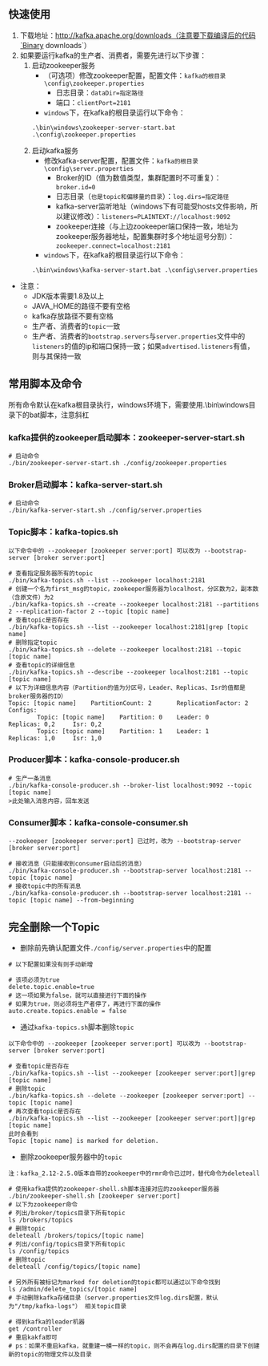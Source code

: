 ## 快速使用
1. 下载地址：http://kafka.apache.org/downloads（注意要下载编译后的代码`Binary downloads`）
2. 如果要运行kafka的生产者、消费者，需要先进行以下步骤：
    1. 启动zookeeper服务
        * （可选项）修改zookeeper配置，配置文件：`kafka的根目录\config\zookeeper.properties`
            * 日志目录：`dataDir=指定路径`
            * 端口：`clientPort=2181`
        * `windows`下，在kafka的根目录运行以下命令：
        ```text
        .\bin\windows\zookeeper-server-start.bat .\config\zookeeper.properties
       ```
    2. 启动kafka服务
        * 修改kafka-server配置，配置文件：`kafka的根目录\config\server.properties`
            * Broker的ID（值为数值类型，集群配置时不可重复）：`broker.id=0`
            * 日志目录（`也是topic和偏移量的目录`）：`log.dirs=指定路径`
            * kafka-server监听地址（windows下有可能受hosts文件影响，所以建议修改）：`listeners=PLAINTEXT://localhost:9092`
            * zookeeper连接（与上边zookeeper端口保持一致，地址为zookeeper服务器地址，配置集群时多个地址逗号分割）：`zookeeper.connect=localhost:2181`
        * `windows`下，在kafka的根目录运行以下命令：
        ```text
        .\bin\windows\kafka-server-start.bat .\config\server.properties
       ```
* 注意：
    * JDK版本需要1.8及以上
    * JAVA_HOME的路径不要有空格
    * kafka存放路径不要有空格
    * 生产者、消费者的`topic`一致
    * 生产者、消费者的`bootstrap.servers`与`server.properties`文件中的`listeners`的值的ip和端口保持一致；如果`advertised.listeners`有值，则与其保持一致

## 常用脚本及命令
所有命令默认在kafka根目录执行，windows环境下，需要使用.\bin\windows目录下的bat脚本，注意斜杠
### kafka提供的zookeeper启动脚本：zookeeper-server-start.sh
```text
# 启动命令
./bin/zookeeper-server-start.sh ./config/zookeeper.properties
```
### Broker启动脚本：kafka-server-start.sh
```text
# 启动命令
./bin/kafka-server-start.sh ./config/server.properties
```
### Topic脚本：kafka-topics.sh
```text
以下命令中的 --zookeeper [zookeeper server:port] 可以改为 --bootstrap-server [broker server:port]

# 查看指定服务器所有的topic
./bin/kafka-topics.sh --list --zookeeper localhost:2181
# 创建一个名为first_msg的topic，zookeeper服务器为localhost，分区数为2，副本数（含原文件）为2
./bin/kafka-topics.sh --create --zookeeper localhost:2181 --partitions 2 --replication-factor 2 --topic [topic name]
# 查看topic是否存在
./bin/kafka-topics.sh --list --zookeeper localhost:2181|grep [topic name]
# 删除指定topic
./bin/kafka-topics.sh --delete --zookeeper localhost:2181 --topic [topic name]
# 查看topic的详细信息
./bin/kafka-topics.sh --describe --zookeeper localhost:2181 --topic [topic name]
# 以下为详细信息内容（Partition的值为分区号，Leader、Replicas、Isr的值都是broker服务器的ID）
Topic: [topic name]    PartitionCount: 2       ReplicationFactor: 2    Configs:
        Topic: [topic name]    Partition: 0    Leader: 0       Replicas: 0,2     Isr: 0,2 
        Topic: [topic name]    Partition: 1    Leader: 1       Replicas: 1,0     Isr: 1,0
```
### Producer脚本：kafka-console-producer.sh
```text
# 生产一条消息
./bin/kafka-console-producer.sh --broker-list localhost:9092 --topic [topic name]
>此处输入消息内容，回车发送
```
### Consumer脚本：kafka-console-consumer.sh
```text
--zookeeper [zookeeper server:port] 已过时，改为 --bootstrap-server [broker server:port]

# 接收消息（只能接收到consumer启动后的消息）
./bin/kafka-console-producer.sh --bootstrap-server localhost:2181 --topic [topic name]
# 接收topic中的所有消息
./bin/kafka-console-producer.sh --bootstrap-server localhost:2181 --topic [topic name] --from-beginning
```
## 完全删除一个Topic
* 删除前先确认配置文件`./config/server.properties`中的配置
```text
# 以下配置如果没有则手动新增

# 该项必须为true
delete.topic.enable=true
# 这一项如果为false，就可以直接进行下面的操作
# 如果为true，则必须将生产者停了，再进行下面的操作
auto.create.topics.enable = false
```
* 通过`kafka-topics.sh`脚本删除`topic`
```text
以下命令中的 --zookeeper [zookeeper server:port] 可以改为 --bootstrap-server [broker server:port]

# 查看topic是否存在
./bin/kafka-topics.sh --list --zookeeper [zookeeper server:port]|grep [topic name]
# 删除topic
./bin/kafka-topics.sh --delete --zookeeper [zookeeper server:port] --topic [topic name]
# 再次查看topic是否存在
./bin/kafka-topics.sh --list --zookeeper [zookeeper server:port]|grep [topic name]
此时会看到
Topic [topic name] is marked for deletion.
```
* 删除zookeeper服务器中的`topic`
```text
注：kafka_2.12-2.5.0版本自带的zookeeper中的rmr命令已过时，替代命令为deleteall

# 使用kafka提供的zookeeper-shell.sh脚本连接对应的zookeeper服务器
./bin/zookeeper-shell.sh [zookeeper server:port]
# 以下为zookeeper命令
# 列出/broker/topics目录下所有topic
ls /brokers/topics
# 删除topic
deleteall /brokers/topics/[topic name]
# 列出/config/topics目录下所有topic
ls /config/topics
# 删除topic
deleteall /config/topics/[topic name]

# 另外所有被标记为marked for deletion的topic都可以通过以下命令找到
ls /admin/delete_topics/[topic name]
# 手动删除kafka存储目录（server.properties文件log.dirs配置，默认为"/tmp/kafka-logs"） 相关topic目录

# 得到kafka的leader机器
get /controller
# 重启kakfa即可
# ps：如果不重启kafka，就重建一模一样的topic，则不会再在log.dirs配置的目录下创建新的topic的物理文件以及目录
```
